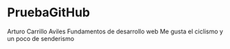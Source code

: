 # PruebaGitHub
Arturo Carrillo Aviles
Fundamentos de desarrollo web
Me gusta el ciclismo y un poco de senderismo
